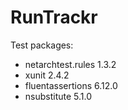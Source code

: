 # RunTrackr
 
Test packages:

- netarchtest.rules 1.3.2
- xunit 2.4.2
- fluentassertions 6.12.0
- nsubstitute 5.1.0